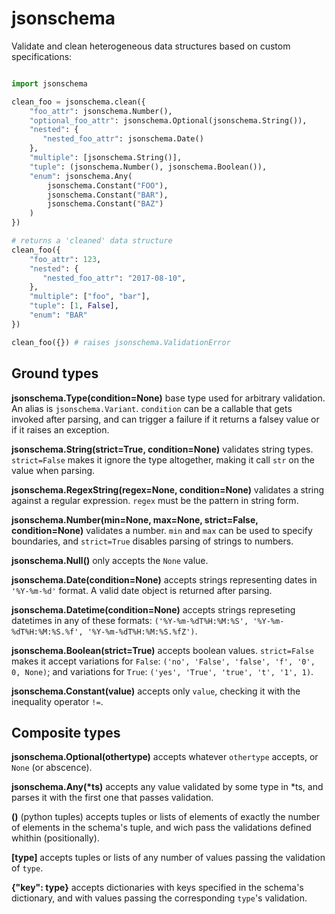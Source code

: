 jsonschema
==========

Validate and clean heterogeneous data structures based on custom specifications:

```python

import jsonschema

clean_foo = jsonschema.clean({
    "foo_attr": jsonschema.Number(),
    "optional_foo_attr": jsonschema.Optional(jsonschema.String()),
    "nested": {
       "nested_foo_attr": jsonschema.Date()
    },
    "multiple": [jsonschema.String()],
    "tuple": (jsonschema.Number(), jsonschema.Boolean()),
    "enum": jsonschema.Any(
        jsonschema.Constant("FOO"),
        jsonschema.Constant("BAR"),
        jsonschema.Constant("BAZ")
    )
})

# returns a 'cleaned' data structure
clean_foo({
    "foo_attr": 123,
    "nested": {
       "nested_foo_attr": "2017-08-10",
    },
    "multiple": ["foo", "bar"],
    "tuple": [1, False],
    "enum": "BAR"
})

clean_foo({}) # raises jsonschema.ValidationError
```

## Ground types

**jsonschema.Type(condition=None)** base type used for arbitrary validation. An alias is `jsonschema.Variant`. `condition` can be a callable that gets invoked after parsing, and can trigger a failure if it returns a falsey value or if it raises an exception.

**jsonschema.String(strict=True, condition=None)** validates string types. `strict=False` makes it ignore the type altogether, making it call `str` on the value when parsing.

**jsonschema.RegexString(regex=None, condition=None)** validates a string against a regular expression. `regex` must be the pattern in string form.

**jsonschema.Number(min=None, max=None, strict=False, condition=None)** validates a number. `min` and `max` can be used to specify boundaries, and `strict=True` disables parsing of strings to numbers.

**jsonschema.Null()** only accepts the `None` value.

**jsonschema.Date(condition=None)** accepts strings representing dates in `'%Y-%m-%d'` format. A valid date object is returned after parsing.

**jsonschema.Datetime(condition=None)** accepts strings represeting datetimes in any of these formats: `('%Y-%m-%dT%H:%M:%S', '%Y-%m-%dT%H:%M:%S.%f', '%Y-%m-%dT%H:%M:%S.%fZ')`.

**jsonschema.Boolean(strict=True)** accepts boolean values. `strict=False` makes it accept variations for `False`: `('no', 'False', 'false', 'f', '0', 0, None)`; and variations for `True`: `('yes', 'True', 'true', 't', '1', 1)`.

**jsonschema.Constant(value)** accepts only `value`, checking it with the inequality operator `!=`.

## Composite types

**jsonschema.Optional(othertype)** accepts whatever `othertype` accepts, or `None` (or abscence).

__jsonschema.Any(*ts)__ accepts any value validated by some type in *ts, and parses it with the first one that passes validation.

**()** (python tuples) accepts tuples or lists of elements of exactly the number of elements in the schema's tuple, and wich pass the validations defined whithin (positionally).

**[type]** accepts tuples or lists of any number of values passing the validation of `type`.

**{"key": type}** accepts dictionaries with keys specified in the schema's dictionary, and with values passing the corresponding `type`'s validation.
